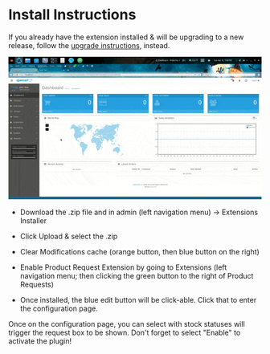 # Install Instructions
If you already have the extension installed & will be upgrading to a new release, follow the [upgrade instructions](upgrade-instructions.md), instead.

![installing](./img/install.gif)

* Download the .zip file and in admin (left navigation menu) -> Extensions Installer

* Click Upload & select the .zip

* Clear Modifications cache (orange button, then blue button on the right)

* Enable Product Request Extension by going to Extensions (left navigation menu; then clicking the green button to the right of Product Requests)

* Once installed, the blue edit button will be click-able.  Click that to enter the configuration page.


Once on the configuration page, you can select with stock statuses will trigger the request box to be shown.  Don't forget to select "Enable" to activate the plugin!
